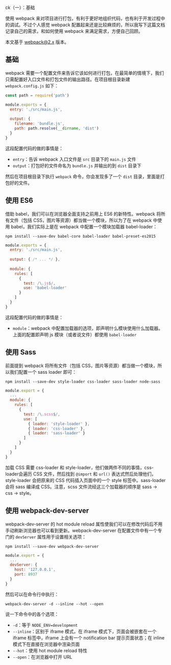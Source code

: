 ck（一）：基础

使用 webpack 来对项目进行打包，有利于更好地组织代码，也有利于开发过程中的调试。不过个人感觉 webpack 配置起来还是比较麻烦的，所以我写下这篇文档记录自己的需求，和如何使用 webpack 来满足需求，方便自己回顾。

本文基于 webpack@2.x 版本。

## 基础

webpack 需要一个配置文件来告诉它该如何进行打包，在最简单的情境下，我们只需配置好入口文件和打包文件的输出路径。在项目根目录新建 `webpack.config.js` 如下：

```javascript
const path = require('path')

module.exports = {
  entry: './src/main.js',
  
  output: {
    filename: 'bundle.js',
    path: path.resolve(__dirname, 'dist')
  }
}
```

这段配置代码的做的事情是：

- `entry`：告诉 webpack 入口文件是 `src` 目录下的 `main.js` 文件
- `output`：打包好的文件命名为 `bundle.js` 并输出的到 `dist` 目录下

然后在项目根目录下执行 `webpack` 命令，你会发现多了一个 `dist` 目录，里面是打包好的文件。

## 使用 ES6

借助 babel，我们可以在浏览器全面支持之前用上 ES6 的新特性。webpack 将所有文件（包括 CSS，图片等资源）都当做一个模块，所以为了在 webpack 中使用 babel，我们实际上是在 webpack 中配置一个模块加载器 babel-loader：

```shell
npm install --save-dev babel-core babel-loader babel-preset-es2015
```

```javascript
module.exports = {
  entry: './src/main.js',
  
  output: { /* ... */ },
  
  module: {
    rules: [
      {
        test: /\.js$/,
        use: 'babel-loader'
      }
    ]
  }
}
```

这段配置代码的做的事情是：

- `module`：webpack 中配置加载器的选项，即声明什么模块使用什么加载器。上面的配置即声明 js 模块（或者说文件）都使用 `babel-loader`

## 使用 Sass

前面提到 webpack 将所有文件（包括 CSS，图片等资源）都当做一个模块，所以我们配置一个 sass loader 即可：

```shell
npm install --save-dev style-loader css-loader sass-loader node-sass
```

```javascript
module.export = {
  ...
  module: {
    rules: [
      {
        test: /\.scss$/,
        use: [
          { loader: 'style-loader' },
          { loader: 'css-loader' },
          { loader: 'sass-loader' }
        ]
      }
    ]
  }
}
```

加载 CSS 需要 css-loader 和 style-loader，他们做两件不同的事情，css-loader会遍历 CSS 文件，然后找到 `@import` 和 `url()` 表达式然后处理他们，style-loader 会把原来的 CSS 代码插入页面中的一个 style 标签中。sass-loader 会将 sass 编译成 CSS。注意，scss 文件流经这三个加载器的顺序是 sass -> css -> style。

## 使用 webpack-dev-server

webpack-dev-server 的 hot module reload 属性使我们可以在修改代码后不用手动刷新浏览器也可以看到更新。webpack-dev-server 在配置文件中有一个专门的 `devServer` 属性用于设置相关选项：

```shell
npm install --save-dev webpack-dev-server
```

```javascript
module.export = {
  ...
  devServer: {
    host: '127.0.0.1',
    port: 8937
  }
}
```

然后可以在命令行中执行：

```shell
webpack-dev-server -d --inline --hot --open
```

说一下命令中的各个选项：

- `-d`：等于 `NODE_ENV=development`
- `--inline`：区别于 iframe 模式，在 iframe 模式下，页面会被嵌套在一个 iframe 标签中，iframe 上会有一个 notification bar 提示页面状态；在 inline 模式下在直接在浏览器中渲染页面
- `--hot`：使用 hot module reload 特性
- `--open`：在浏览器中打开 URL



